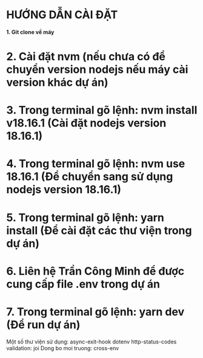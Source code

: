<H1>HƯỚNG DẪN CÀI ĐẶT</H1>
<h4>1. Git clone về máy</h4>
<h1>2. Cài đặt nvm (nếu chưa có để chuyển version nodejs nếu máy cài version khác dự án)</h1>
<h1>3. Trong terminal gõ lệnh: nvm install v18.16.1 (Cài đặt nodejs version 18.16.1)</h1>
<h1>4. Trong terminal gõ lệnh: nvm use 18.16.1 (Để chuyển sang sử dụng nodejs version 18.16.1)</h1>
<h1>5. Trong terminal gõ lệnh: yarn install (Để cài đặt các thư viện trong dự án)</h1>
<h1>6. Liên hệ Trần Công Minh để được cung cấp file .env trong dự án</h1>
<h1>7. Trong terminal gõ lệnh: yarn dev (Để run dự án)</h1>









Một số thư viện sử dụng:
async-exit-hook
dotenv
http-status-codes
validation: joi
Dong bo moi truong: cross-env
